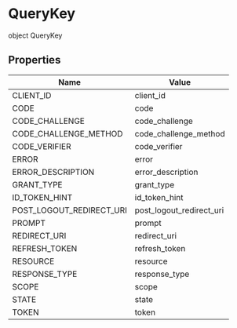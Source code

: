 # QueryKey


object QueryKey

## Properties

| Name | Value |
|---|---|
| CLIENT_ID | client_id |
| CODE | code |
| CODE_CHALLENGE | code_challenge |
| CODE_CHALLENGE_METHOD | code_challenge_method |
| CODE_VERIFIER | code_verifier |
| ERROR | error |
| ERROR_DESCRIPTION | error_description |
| GRANT_TYPE | grant_type |
| ID_TOKEN_HINT | id_token_hint |
| POST_LOGOUT_REDIRECT_URI | post_logout_redirect_uri |
| PROMPT | prompt |
| REDIRECT_URI | redirect_uri |
| REFRESH_TOKEN | refresh_token |
| RESOURCE | resource |
| RESPONSE_TYPE | response_type |
| SCOPE | scope |
| STATE | state |
| TOKEN | token |
